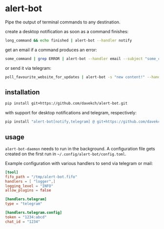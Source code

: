 # alert-bot
Pipe the output of terminal commands to any destination.

create a desktop notification as soon as a command finishes:
```bash
long_command && echo finished | alert-bot --handler notify
```

get an email if a command produces an error:
```bash
some_command | grep ERROR | alert-bot --handler email --subject "some_command produced an error"
```

or send it via telegram:
```bash
poll_favourite_website_for_updates | alert-bot -s "new content!" --handlers telegram
```

## installation
```bash
pip install git+https://github.com/davekch/alert-bot.git
```

with support for desktop notifications and telegram, respectively:
```bash
pip install "alert-bot[notify,telegram] @ git+https://github.com/davekch/alert-bot.git"
```

## usage
`alert-bot-daemon` needs to run in the background. A configuration file gets created on the first run in `~/.config/alert-bot/config.toml`.

Example configuration with various handlers to send via telegram or mail:
```toml
[tool]
fifo_path = "/tmp/alert-bot.fifo"
handlers = [ "logger",]
logging_level = "INFO"
allow_plugins = false

[handlers.telegram]
type = "telegram"

[handlers.telegram.config]
token = "1234:abcd"
chat_id = "1234"
```
